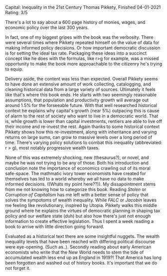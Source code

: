 Capital: Inequality in the 21st Century
Thomas Pikkety, Finished 04-01-2021
Rating: 3/5

There's a lot to say about a 600 page history of monies, wages, and economic policy over the last 300 years.  

In fact, one of my biggest gripes with the book was the verbosity.  There were several times where Pikkety repeated himself on the value of data for making informed policy decisions.  Or how important democratic discussion is for setting the ideal tax rate.  Packaging these ideas into a succinct concept like he does with the formulas, like r>g for example, was a missed opportunity to make the book more approachable to the citizenry he's trying to equip.

Delivery aside, the content was less than expected.  Overall Pikkety seems to have done an extensive amount of work collecting, catalogging, and cleaning historical data from a large variety of sources.  Ultimately it feels like that's where this book ends.  He starts with two seemingly reasonable assumptions, that population and productivity growth will average out around 1.5% for the forseeable future.  With that well researched historical context he explains why capital's growth (near 5%) outpacing this is cause of alarm to the rest of society who want to live in a democratic world.  That is, while growth is lower than capital investments, rentiers are able to live off their income and re-invest the rest.  Again thanks to some historical context Pikkety shows how this re-investment, along with inheritance and varying returns on large sums, can grow to massive levels over a long period of time.  There's varying policy solutions to combat this inequality (abbreviated: r > g), most notably progressive wealth taxes.

None of this was extremely shocking, new (thesaurus?), or novel, and maybe he was not trying to be any of those.  Both his introduction and conclusion note the importance of economics crawling out of its moral safe-space.   The mathmatic ivory tower economists have created for themselves has led to a world whereby we all have no data to make informed decisions. ((Whats my point here??)).  My dissapointment stems from me not knowing how to categorize this book.  Reading *Stolen* or *Corruption of Capitalism* has me left with a better sense of policy that solves the sympotoms of wealth inequality.  While *FALC* or *Jacobin* leaves me feeling like revolutionary, inspired by Utopia.  Pikkety walks this middle ground where he explains the virtues of democratic planning in shaping tax policy and our welfare state (duh) but also how there's just not enough information to create effective legislation.  Thus I spent a week reading a book to arrive with little direction going forward.  

Evaluated as a historical text there are some insightful nuggets.  The wealth inequality levels that have been reached with differing political discourse were eye-opening.  (Such as..).  Secondly reading about early American economists who write that the New World needs to stem the tide of accumulated wealth less end up as England in 1919?!  That America has long been forgotten and washed out of history books.  It's important that we do not forget it.
